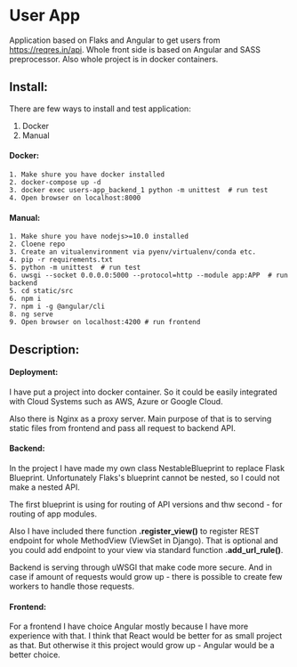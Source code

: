 # User App

Application based on Flaks and Angular to get users from https://reqres.in/api.
Whole front side is based on Angular and SASS preprocessor. Also whole project is in docker containers.

## Install:

There are few ways to install and test application:
1. Docker
2. Manual


#### Docker:
    1. Make shure you have docker installed
    2. docker-compose up -d
    3. docker exec users-app_backend_1 python -m unittest  # run test
    4. Open browser on localhost:8000 
    
#### Manual:
    1. Make shure you have nodejs>=10.0 installed
    2. Cloene repo
    3. Create an vitualenvironment via pyenv/virtualenv/conda etc.
    4. pip -r requirements.txt
    5. python -m unittest  # run test
    6. uwsgi --socket 0.0.0.0:5000 --protocol=http --module app:APP  # run backend
    5. cd static/src
    6. npm i
    7. npm i -g @angular/cli
    8. ng serve
    9. Open browser on localhost:4200 # run frontend
    
    
## Description:

#### Deployment:
I have put a project into docker container.
So it could be easily integrated with Cloud Systems such as AWS, Azure or Google Cloud.

Also there is Nginx as a proxy server.
Main purpose of that is to serving static files from frontend and pass all request to backend API.

#### Backend:
In the project I have made my own class NestableBlueprint to replace Flask Blueprint.
Unfortunately Flaks's blueprint cannot be nested, so I could not make a nested API.

The first blueprint is using for routing of API versions and thw second - for routing of app modules.

Also I have included there function **.register_view()** to register REST endpoint for whole MethodView (ViewSet in Django).
That is optional and you could add endpoint to your view via standard function **.add_url_rule()**.

Backend is serving through uWSGI that make code more secure. And in case if amount of requests would grow up - there is
 possible to create few workers to handle those requests.

#### Frontend:
For a frontend I have choice Angular mostly because I have more experience with that.
I think that React would be better for as small project as that. 
But otherwise it this project would grow up - Angular would be a better choice.


